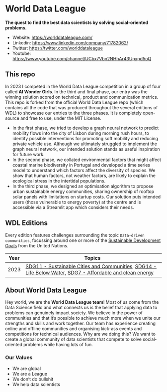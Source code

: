 # World Data League
**The quest to find the best data scientists by solving social-oriented problems.**

- Website: https://worlddataleague.com/
- Linkedin: https://www.linkedin.com/company/71782062/
- Twitter: https://twitter.com/worlddataleague
- Youtube: https://www.youtube.com/channel/UCbx7Vbn2NHhAr43Upxpd5oQ

## This repo
In 2023 I competed in the World Data League competition in a group of four called **AI Wonder Girls**. In the third and final phase, our entry was the winning solution scored on technical, product and communication metrics. This repo is forked from the official World Data League repo (which contains all the code that was produced throughout the several editions of WDL) to showcase our entries to the three phases. It is completely open-source and free to use, under the MIT License.

* In the first phase, we tried to develop a graph neural network to predict mobility flows into the city of Lisbon during morning rush hours, to identify possible interventions for promoting soft mobility and reducing private vehicle use. Although we ultimately struggled to implement the graph neural network, our intended solution stands as useful inspiration for future work.
* In the second phase, we collated environmental factors that might affect coastal marine biodiversity in Portugal and developed a time series model to understand which factors affect the diversity of species. We show that human factors, not weather factors, are likely to explain the ecological stress in the intertidal populations.
* In the third phase, we designed an optimisation algorithm to propose urban sustainable energy communities, sharing ownership of rooftop solar panels with limitations on startup costs. Our solution puts intended users (those vulnerable to energy poverty) at the centre and is accessible via a Streamlit app which considers their needs.

## WDL Editions
Every edition features challenges surrounding the topic `Data-driven communities`, focussing around one or more of the [Sustainable Development Goals](https://sdgs.un.org/goals) from the United Nations.

| Year | Topics |
| ------ | ------ |
| 2023 | [SDG11 - Sustainable Cities and Communities](https://sdgs.un.org/goals/goal11), [SDG14 - Life Below Water](https://sdgs.un.org/goals/goal14), [SDG7 - Affordable and clean energy](https://sdgs.un.org/goals/goal7) |

## About World Data League
Hey world, we are the **World Data League team**!
Most of us come from the Data Science field and what connects us is the belief that applying data to problems can genuinely impact society. We believe in the power of communities and that it’s possible to achieve much more when we unite our strengths and skills and work together.
Our team has experience creating online and offline communities and organising kick-ass events and competitions for technical audiences. Why are we doing this? We want to create a global community of data scientists that compete to solve social-oriented problems while having lots of fun.

### Our Values
- We are global
- We are a League
- We don’t do bullshit
- We help data scientists
